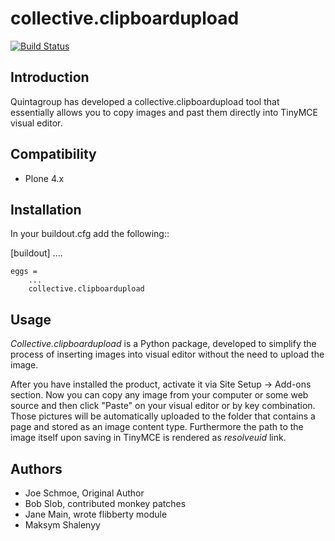 collective.clipboardupload   
==========================


[![Build Status](https://travis-ci.org/quintagroup/collective.clipboardupload.png?branch=master)](https://travis-ci.org/quintagroup/collective.clipboardupload)


Introduction
------------

Quintagroup has developed a collective.clipboardupload tool that essentially allows you to copy images and past them directly  into TinyMCE visual editor.

Compatibility
-------------

* Plone 4.x

Installation
------------

In your buildout.cfg add the following::
    
 [buildout]
   ....
 
    eggs =
        ...
        collective.clipboardupload

Usage
-----

*Collective.clipboardupload* is a Python package, developed to simplify the  process of inserting images into visual editor without the need to upload the image.

 
After you have installed the product, activate it via Site Setup -> Add-ons section. Now you can copy any image from your computer or some web source and then click "Paste" on your visual editor or by key combination. Those pictures will be automatically uploaded to the folder that contains a page and stored as an image content type. Furthermore the path to the image itself upon saving in TinyMCE  is rendered as *resolveuid* link. 

Authors
-------

* Joe Schmoe, Original Author
* Bob Slob, contributed monkey patches
* Jane Main, wrote flibberty module
* Maksym Shalenyy


